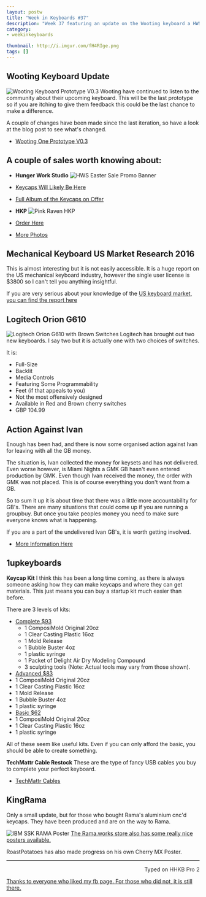 ```yaml
---
layout: postw
title: "Week in Keyboards #37"
description: "Week 37 featuring an update on the Wooting keyboard a HWS sale and a new keyboard from Logitech. 1upkeyboards has also brought out an artisan making kit."
category: 
- weekinkeyboards

thumbnail: http://i.imgur.com/fH4RIge.png
tags: []
---
```


## Wooting Keyboard Update
![Wooting Keyboard Prototype V0.3](http://i.imgur.com/TFQZVIP.jpg)
Wooting have continued to listen to the community about their upcoming keyboard. This will be the last prototype so if you are itching to give them feedback this could be the last chance to make a difference.

A couple of changes have been made since the last iteration, so have a look at the blog post to see what's changed.

* [Wooting One Prototype V0.3](http://blog.wooting.nl/the-wooting-one-prototype-keyboard-v0-3/)

## A couple of sales worth knowing about:


* **Hunger Work Studio**
![HWS Easter Sale Promo Banner](http://i.imgur.com/1DBeCT6.png)

 * [Keycaps Will Likely Be Here](http://techkeys.us/collections/artisan)
 * [Full Album of the Keycaps on Offer](http://imgur.com/a/SRqDo)

* **HKP**
![Pink Raven HKP](https://farm2.staticflickr.com/1609/25588162322_e1089b61aa_c.jpg)

 * [Order Here](https://docs.google.com/forms/d/17Pxa9FScSFXd_xGIJbRNUbFvyMua8aK9RB7R7Y4IXWg/viewform)
 * [More Photos](https://geekhack.org/index.php?topic=61096.msg2109846#msg2109846)

## Mechanical Keyboard US Market Research 2016
This is almost interesting but it is not easily accessible. It is a huge report on the US mechanical keyboard industry, however the single user license is $3800 so I can't tell you anything insightful.

If you are very serious about your knowledge of the [US keyboard market, you can find the report here](http://www.deepresearchreports.com/169793-toc.html)

## Logitech Orion G610
![Logitech Orion G610 with Brown Switches](http://i.imgur.com/P8aLbhZ.png)
Logitech has brought out two new keyboards. I say two but it is actually one with two choices of switches.

It is:

* Full-Size
* Backlit
* Media Controls
* Featuring Some Programmability
* Feet (if that appeals to you)
* Not the most offensively designed
* Available in Red and Brown cherry switches
* GBP 104.99



## Action Against Ivan
Enough has been had, and there is now some organised action against Ivan for leaving with all the GB money. 

The situation is, Ivan collected the money for keysets and has not delivered. Even worse however, is Miami Nights a GMK GB hasn't even entered production by GMK. Even though Ivan received the money, the order with GMK was not placed. This is of course everything you don't want from a GB. 

So to sum it up it is about time that there was a little more accountability for GB's. There are many situations that could come up if you are running a groupbuy. But once you take peoples money you need to make sure everyone knows what is happening.

If you are a part of the undelivered Ivan GB's, it is worth getting involved. 

* [More Information Here](https://redd.it/4b66vj)

## 1upkeyboards 

**Keycap Kit**
I think this has been a long time coming, as there is always someone asking how they can make keycaps and where they can get materials. This just means you can buy a startup kit much easier than before.

There are 3 levels of kits:

* [Complete $93](http://1upkeyboards.com/product_info.php?cPath=41&products_id=263)
	* 1 ComposiMold Original 20oz
	* 1 Clear Casting Plastic 16oz
	* 1 Mold Release
	* 1 Bubble Buster 4oz
	* 1 plastic syringe
	* 1 Packet of Delight Air Dry Modeling Compound
	* 3 sculpting tools (Note: Actual tools may vary from those shown). 
* [Advanced $83](http://1upkeyboards.com/product_info.php?cPath=41&products_id=262)
 * 1 ComposiMold Original 20oz
 * 1 Clear Casting Plastic 16oz
 * 1 Mold Release
 * 1 Bubble Buster 4oz
 * 1 plastic syringe
* [Basic $62](http://1upkeyboards.com/product_info.php?cPath=41&products_id=261)
 * 1 ComposiMold Original 20oz
 * 1 Clear Casting Plastic 16oz
 * 1 plastic syringe

All of these seem like useful kits. Even if you can only afford the basic, you should be able to create something.

**TechMattr Cable Restock**
These are the type of fancy USB cables you buy to complete your perfect keyboard.

* [TechMattr Cables](http://1upkeyboards.com/index.php?cPath=23_28)


## KingRama
Only a small update, but for those who bought Rama's aluminium cnc'd keycaps. They have been produced and are on the way to Rama.

![IBM SSK RAMA Poster](http://i.imgur.com/qdQEDBr.jpg)
[The Rama.works store also has some really nice posters available.](http://rama.works/store/)

RoastPotatoes has also made progress on his own Cherry MX Poster.

---------------------------------

<p style="text-align: right" title="Equipped with Hasu's alternative controller">Typed on <font color="#373737">HHKB Pro 2</font></p>

[Thanks to everyone who liked my fb page. For those who did not, it is still there.](https://www.facebook.com/RoastPotatoesCo)
